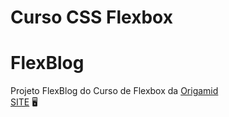 # Curso CSS Flexbox
# FlexBlog
 Projeto FlexBlog do Curso de Flexbox da [Origamid](https://www.origamid.com/curso/css-flexbox/)<br> 
 [SITE]() :desktop_computer:
 

